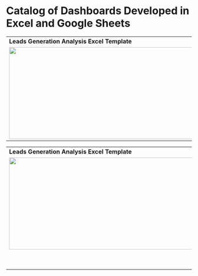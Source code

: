 # Catalog of Dashboards Developed in Excel and Google Sheets

 
<table>
  <tr>
 <td><b>Leads Generation Analysis Excel Template</b></td>
<td><b>Recruitment Management Excel Template</b></td>
  </tr>
  <tr>
    <td valign="top">
      <a href="https://www.templarket.com/collections/newly-published/products/leads-generation-analysis-excel-template#gallery-1">
        <img src="https://github.com/user-attachments/assets/26b8e8c3-9f45-45f2-81a6-cce53d409d51" style="width: 600px; height: 250px;">
      </a>
    </td>
    <td valign="top">
      <a href="https://www.templarket.com/products/recruitment-management-excel-template#gallery-1">
        <img src="https://github.com/user-attachments/assets/73f2e34d-74a5-465c-80f5-5864eac4dab7" style="width: 600px; height: 250px;">
      </a>
    </td>
  </tr>
</table>

<table>
  <tr>
 <td><b>Leads Generation Analysis Excel Template</b></td>
<td><b>Employee Appraisal Working Excel Template</b></td>
  </tr>
  <tr>
    <td valign="top">
      <a href="https://www.templarket.com/products/simple-financial-management-excel-template?_pos=2&_sid=2637eb4dc&_ss=r#gallery-1">
        <img src="https://github.com/user-attachments/assets/66d13bcf-c4e9-4fc6-b059-1b29f20cf1ae" style="width: 600px; height: 250px;">
      </a>
    </td>
    <td valign="top">
      <a href="https://www.templarket.com/products/employee-appraisal-working-excel-template?_pos=1&_sid=5ee5caea9&_ss=r#gallery-1">
        <img src="https://github.com/user-attachments/assets/73f2e34d-74a5-465c-80f5-5864eac4dab7" style="width: 600px; height: 300px;">
      </a>
    </td>
  </tr>
</table>


